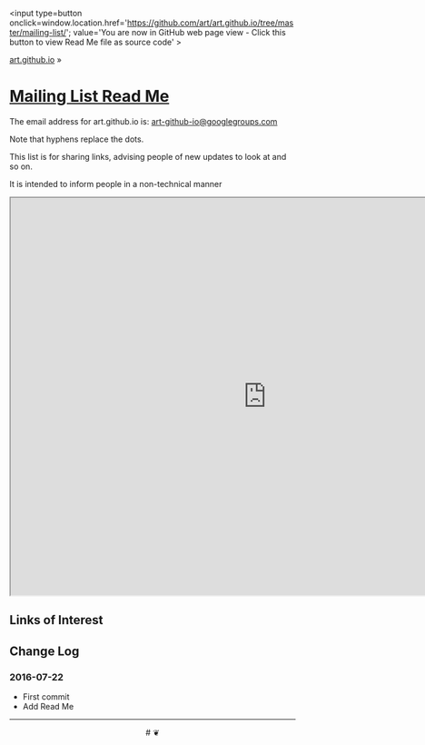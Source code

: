 <span style=display:none; >[You are now in GitHub source code view - click this link to view Read Me file as a web page]
( https://art.github.io/mailing-list/index.html#readme.md "View file as a web page." ) </span>
<input type=button onclick=window.location.href='https://github.com/art/art.github.io/tree/master/mailing-list/'; value='You are now in GitHub web page view - Click this button to view Read Me file as source code' >

[art.github.io]( https://art.github.io ) &raquo;

[Mailing List Read Me]( https://art.github.io/mailing-list/index.html#readme.md )
===

The email address for art.github.io is: [art-github-io@googlegroups.com]( mailto:art.github.io@googlegroups.com )

Note that hyphens replace the dots.

This list is for sharing links, advising people of new updates to look at and so on.

It is intended to inform people in a non-technical manner

<iframe id="forum_embed"
        src="https://groups.google.com/forum/embed/?place=forum/art-github-io&showsearch=true&showpopout=true&showtabs=false&parenturl=http://art.github.io/operations/mailing-list/index.html"
        scrolling="no"
        frameborder="1"
        width="900"
        height="700">
  </iframe>


## Links of Interest


## Change Log

### 2016-07-22

* First commit
* Add Read Me


***

<center title='art.github.io ~ your 3D sunny place' >
# <a href=javascript:window.scrollTo(0,0); style=text-decoration:none; > ❦ </a>
</center>
